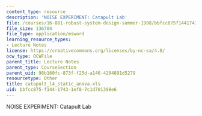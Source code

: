 ```yaml
---
content_type: resource
description: 'NOISE EXPERIMENT: Catapult Lab'
file: /courses/16-881-robust-system-design-summer-1998/bbfcc875f14417431ef87c1d701398e6_catapult_l4_static_anova.xls
file_size: 136704
file_type: application/msword
learning_resource_types:
- Lecture Notes
license: https://creativecommons.org/licenses/by-nc-sa/4.0/
ocw_type: OCWFile
parent_title: Lecture Notes
parent_type: CourseSection
parent_uid: 98b160fc-873f-f25d-a146-4204891d5279
resourcetype: Other
title: catapult_l4_static_anova.xls
uid: bbfcc875-f144-1743-1ef8-7c1d701398e6
---
```

NOISE EXPERIMENT: Catapult Lab